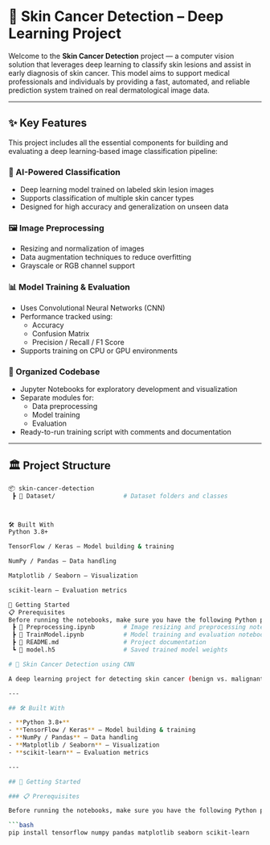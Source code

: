 # 🧬 Skin Cancer Detection – Deep Learning Project

Welcome to the **Skin Cancer Detection** project — a computer vision solution that leverages deep learning to classify skin lesions and assist in early diagnosis of skin cancer. This model aims to support medical professionals and individuals by providing a fast, automated, and reliable prediction system trained on real dermatological image data.

---

## ✨ Key Features

This project includes all the essential components for building and evaluating a deep learning-based image classification pipeline:

### 🧠 AI-Powered Classification

- Deep learning model trained on labeled skin lesion images
- Supports classification of multiple skin cancer types
- Designed for high accuracy and generalization on unseen data

### 🖼️ Image Preprocessing

- Resizing and normalization of images
- Data augmentation techniques to reduce overfitting
- Grayscale or RGB channel support

### 📊 Model Training & Evaluation

- Uses Convolutional Neural Networks (CNN)
- Performance tracked using:
  - Accuracy
  - Confusion Matrix
  - Precision / Recall / F1 Score
- Supports training on CPU or GPU environments

### 📁 Organized Codebase

- Jupyter Notebooks for exploratory development and visualization
- Separate modules for:
  - Data preprocessing
  - Model training
  - Evaluation
- Ready-to-run training script with comments and documentation

---

## 🏛️ Project Structure

```bash
📦 skin-cancer-detection
 ┣ 📁 Dataset/                   # Dataset folders and classes



🛠️ Built With
Python 3.8+

TensorFlow / Keras – Model building & training

NumPy / Pandas – Data handling

Matplotlib / Seaborn – Visualization

scikit-learn – Evaluation metrics

🚀 Getting Started
📋 Prerequisites
Before running the notebooks, make sure you have the following Python packages installed:
 ┣ 📄 Preprocessing.ipynb        # Image resizing and preprocessing notebook
 ┣ 📄 TrainModel.ipynb           # Model training and evaluation notebook
 ┣ 📄 README.md                  # Project documentation
 ┗ 📄 model.h5                   # Saved trained model weights

# 🧠 Skin Cancer Detection using CNN

A deep learning project for detecting skin cancer (benign vs. malignant) using Convolutional Neural Networks (CNNs) with TensorFlow/Keras.

---

## 🛠️ Built With

- **Python 3.8+**
- **TensorFlow / Keras** – Model building & training  
- **NumPy / Pandas** – Data handling  
- **Matplotlib / Seaborn** – Visualization  
- **scikit-learn** – Evaluation metrics  

---

## 🚀 Getting Started

### 📋 Prerequisites

Before running the notebooks, make sure you have the following Python packages installed:

```bash
pip install tensorflow numpy pandas matplotlib seaborn scikit-learn

